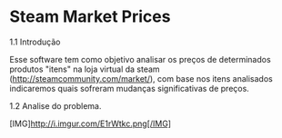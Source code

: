 Steam Market Prices
===================

1.1 Introdução

  Esse software tem como objetivo analisar os preços de determinados produtos "itens" na loja virtual da steam (http://steamcommunity.com/market/), com base nos itens analisados indicaremos quais sofreram mudanças significativas de preços.


1.2 Analise do problema.

[IMG]http://i.imgur.com/E1rWtkc.png[/IMG]
